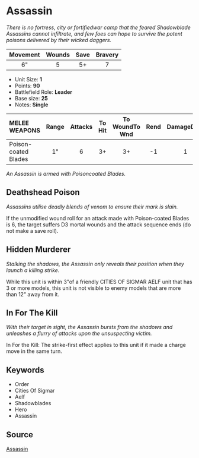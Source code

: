 # Assassin

_There is no fortress, city or fortifiedwar camp that the feared Shadowblade Assassins cannot infiltrate, and few foes can hope to survive the potent poisons delivered by their wicked daggers._


| Movement | Wounds | Save | Bravery |
|:--------:|:------:|:----:|:-------:|
| 6" | 5 | 5+ | 7 |

* Unit Size: **1**
* Points: **90**
* Battlefield Role: **Leader**
* Base size: **25**
* Notes: **Single**

| MELEE WEAPONS | Range | Attacks | To Hit | To WoundTo Wnd | Rend | DamageDmg |
|:---|:--:|:--:|:--:|:--:|:--:|:--:|
| Poison-coated Blades | 1" | 6 | 3+ | 3+ | -1 | 1 |


_An Assassin is armed with Poisoncoated Blades._

## Deathshead Poison

_Assassins utilise deadly blends of venom to ensure their mark is slain._

If the unmodified wound roll for an attack made with Poison-coated Blades is 6, the target suffers D3 mortal wounds and the attack sequence ends (do not make a save roll).

## Hidden Murderer

_Stalking the shadows, the Assassin only reveals their position when they launch a killing strike._

While this unit is within 3"of a friendly CITIES OF SIGMAR AELF unit that has 3 or more models, this unit is not visible to enemy models that are more than 12" away from it.

## In For The Kill

_With their target in sight, the Assassin bursts from the shadows and unleashes a flurry of attacks upon the unsuspecting victim._

In For the Kill: The strike-first effect applies to this unit if it made a charge move in the same turn.

## Keywords

* Order
* Cities Of Sigmar
* Aelf
* Shadowblades
* Hero
* Assassin


## Source

[Assassin](https://wahapedia.ru/aos3/factions/cities-of-sigmar/Assassin)
